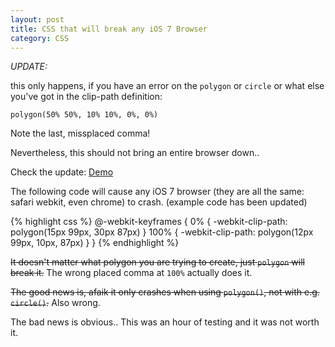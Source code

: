 ```yaml
---
layout: post
title: CSS that will break any iOS 7 Browser
category: CSS
---
```


_UPDATE:_

this only happens, if you have an error on the `polygon` or `circle` or what else you've got in the clip-path definition:

`polygon(50% 50%, 10% 10%, 0%, 0%)`

Note the last, missplaced comma!

Nevertheless, this should not bring an entire browser down..

Check the update: [Demo][1]


The following code will cause any iOS 7 browser (they are all the same: safari webkit, even chrome) to crash.
(example code has been updated)

{% highlight css %}
@-webkit-keyframes {
    0% {
        -webkit-clip-path: polygon(15px 99px, 30px 87px)
    }
    100% {
        -webkit-clip-path: polygon(12px 99px, 10px, 87px)
    }
}
{% endhighlight %}


<span style="text-decoration: line-through">It doesn't matter what polygon you are trying to create, just `polygon` will break it.</span> The wrong placed comma at `100%` actually does it.

<span style="text-decoration: line-through">The good news is, afaik it only crashes when using `polygon()`, not with e.g. `circle()`.</span> Also wrong.

The bad news is obvious.. This was an hour of testing and it was not worth it.

[1]: /examples/clip-path-breaks-ios7/